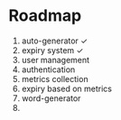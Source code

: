 # Roadmap

1.  auto-generator  ✓  
2. expiry system  ✓
3. user management
4. authentication
4. metrics collection
5. expiry based on metrics
6. word-generator
7. 